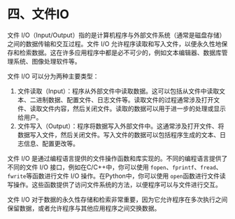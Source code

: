 # 四、文件IO

文件 I/O（Input/Output）指的是计算机程序与外部文件系统（通常是磁盘存储）之间的数据传输和交互过程。文件 I/O 允许程序读取和写入文件，以便永久性地保存和检索数据。这在许多应用程序中都是必不可少的，例如文本编辑器、数据库管理系统、图像处理软件等。

文件 I/O 可以分为两种主要类型：

1. 文件读取（Input）：程序从外部文件中读取数据。这可以包括从文件中读取文本、二进制数据、配置文件、日志文件等。读取文件的过程通常涉及打开文件、读取文件内容，然后关闭文件。读取的数据可以用于进一步的处理或显示给用户。
2. 文件写入（Output）：程序将数据写入外部文件中。这通常涉及打开文件、将数据写入文件，然后关闭文件。写入文件的数据可以包括程序生成的文本、日志信息、配置更改等。

文件 I/O 是通过编程语言提供的文件操作函数和库实现的。不同的编程语言提供了不同的文件 I/O 接口，例如在C/C++中，你可以使用 `fopen`​、`fprintf`​、`fread`​、`fwrite`​ 等函数进行文件 I/O 操作。在Python中，你可以使用 `open`​ 函数进行文件读写操作。这些函数提供了访问文件系统的方法，以便程序可以与文件进行交互。

文件 I/O 对于数据的永久性存储和检索非常重要，因为它允许程序在多次执行之间保留数据，或者允许程序与其他应用程序之间交换数据。

‍
